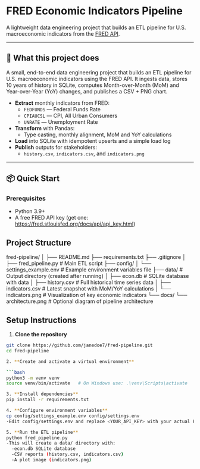 # FRED Economic Indicators Pipeline

A lightweight data engineering project that builds an ETL pipeline for U.S. macroeconomic indicators 
from the [FRED API](https://fred.stlouisfed.org/docs/api/fred/).

---

## 🧠 What this project does
A small, end-to-end data engineering project that builds an ETL pipeline for U.S. macroeconomic indicators using the FRED API. It ingests data, stores 10 years of history in SQLite, computes Month-over-Month (MoM) and Year-over-Year (YoY) changes, and publishes a CSV + PNG chart.

- **Extract** monthly indicators from FRED:
  - `FEDFUNDS` — Federal Funds Rate
  - `CPIAUCSL` — CPI, All Urban Consumers
  - `UNRATE` — Unemployment Rate
- **Transform** with Pandas:
  - Type casting, monthly alignment, MoM and YoY calculations
- **Load** into SQLite with idempotent upserts and a simple load log
- **Publish** outputs for stakeholders:
  - `history.csv`, `indicators.csv`, and `indicators.png`

---

## 📦 Quick Start

### Prerequisites
- Python 3.9+
- A free FRED API key (get one: https://fred.stlouisfed.org/docs/api/api_key.html)

## Project Structure

fred-pipeline/
│
├── README.md
├── requirements.txt
├── .gitignore
│
├── fred_pipeline.py # Main ETL script
├── config/
│ └── settings_example.env # Example environment variables file
├── data/ # Output directory (created after running)
│ ├── econ.db # SQLite database with data
│ ├── history.csv # Full historical time series data
│ ├── indicators.csv # Latest snapshot with MoM/YoY calculations
│ └── indicators.png # Visualization of key economic indicators
└── docs/
└── architecture.png # Optional diagram of pipeline architecture

## Setup Instructions

1. **Clone the repository**

```bash
git clone https://github.com/janedoe7/fred-pipeline.git
cd fred-pipeline

2. **Create and activate a virtual environment**

```bash
python3 -m venv venv
source venv/bin/activate   # On Windows use: .\venv\Scripts\activate

3. **Install dependencies**
pip install -r requirements.txt

4. **Configure environment variables**
cp config/settings_example.env config/settings.env
-Edit config/settings.env and replace <YOUR_API_KEY> with your actual FRED API key.

5. **Run the ETL pipeline**
python fred_pipeline.py
-This will create a data/ directory with:
  -econ.db SQLite database
  -CSV reports (history.csv, indicators.csv)
  -A plot image (indicators.png)

